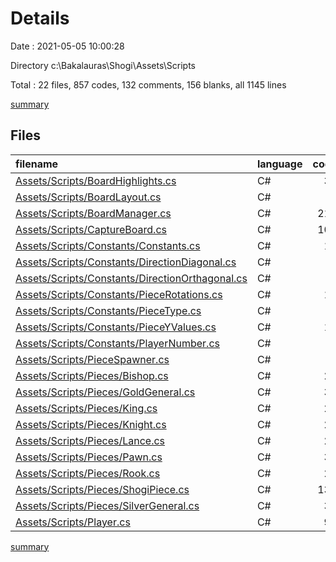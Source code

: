 # Details

Date : 2021-05-05 10:00:28

Directory c:\Bakalauras\Shogi\Assets\Scripts

Total : 22 files,  857 codes, 132 comments, 156 blanks, all 1145 lines

[summary](results.md)

## Files
| filename | language | code | comment | blank | total |
| :--- | :--- | ---: | ---: | ---: | ---: |
| [Assets/Scripts/BoardHighlights.cs](/Assets/Scripts/BoardHighlights.cs) | C# | 38 | 1 | 7 | 46 |
| [Assets/Scripts/BoardLayout.cs](/Assets/Scripts/BoardLayout.cs) | C# | 0 | 61 | 11 | 72 |
| [Assets/Scripts/BoardManager.cs](/Assets/Scripts/BoardManager.cs) | C# | 213 | 25 | 40 | 278 |
| [Assets/Scripts/CaptureBoard.cs](/Assets/Scripts/CaptureBoard.cs) | C# | 107 | 14 | 8 | 129 |
| [Assets/Scripts/Constants/Constants.cs](/Assets/Scripts/Constants/Constants.cs) | C# | 11 | 2 | 3 | 16 |
| [Assets/Scripts/Constants/DirectionDiagonal.cs](/Assets/Scripts/Constants/DirectionDiagonal.cs) | C# | 4 | 1 | 1 | 6 |
| [Assets/Scripts/Constants/DirectionOrthagonal.cs](/Assets/Scripts/Constants/DirectionOrthagonal.cs) | C# | 4 | 1 | 1 | 6 |
| [Assets/Scripts/Constants/PieceRotations.cs](/Assets/Scripts/Constants/PieceRotations.cs) | C# | 12 | 2 | 5 | 19 |
| [Assets/Scripts/Constants/PieceType.cs](/Assets/Scripts/Constants/PieceType.cs) | C# | 4 | 0 | 1 | 5 |
| [Assets/Scripts/Constants/PieceYValues.cs](/Assets/Scripts/Constants/PieceYValues.cs) | C# | 14 | 1 | 3 | 18 |
| [Assets/Scripts/Constants/PlayerNumber.cs](/Assets/Scripts/Constants/PlayerNumber.cs) | C# | 4 | 0 | 1 | 5 |
| [Assets/Scripts/PieceSpawner.cs](/Assets/Scripts/PieceSpawner.cs) | C# | 7 | 0 | 2 | 9 |
| [Assets/Scripts/Pieces/Bishop.cs](/Assets/Scripts/Pieces/Bishop.cs) | C# | 21 | 4 | 8 | 33 |
| [Assets/Scripts/Pieces/GoldGeneral.cs](/Assets/Scripts/Pieces/GoldGeneral.cs) | C# | 34 | 1 | 6 | 41 |
| [Assets/Scripts/Pieces/King.cs](/Assets/Scripts/Pieces/King.cs) | C# | 22 | 1 | 5 | 28 |
| [Assets/Scripts/Pieces/Knight.cs](/Assets/Scripts/Pieces/Knight.cs) | C# | 25 | 0 | 5 | 30 |
| [Assets/Scripts/Pieces/Lance.cs](/Assets/Scripts/Pieces/Lance.cs) | C# | 20 | 2 | 4 | 26 |
| [Assets/Scripts/Pieces/Pawn.cs](/Assets/Scripts/Pieces/Pawn.cs) | C# | 32 | 0 | 5 | 37 |
| [Assets/Scripts/Pieces/Rook.cs](/Assets/Scripts/Pieces/Rook.cs) | C# | 21 | 4 | 8 | 33 |
| [Assets/Scripts/Pieces/ShogiPiece.cs](/Assets/Scripts/Pieces/ShogiPiece.cs) | C# | 138 | 6 | 18 | 162 |
| [Assets/Scripts/Pieces/SilverGeneral.cs](/Assets/Scripts/Pieces/SilverGeneral.cs) | C# | 34 | 1 | 5 | 40 |
| [Assets/Scripts/Player.cs](/Assets/Scripts/Player.cs) | C# | 92 | 5 | 9 | 106 |

[summary](results.md)